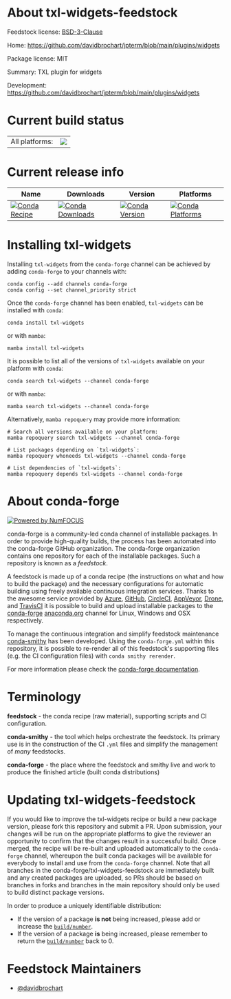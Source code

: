 About txl-widgets-feedstock
===========================

Feedstock license: [BSD-3-Clause](https://github.com/conda-forge/txl-widgets-feedstock/blob/main/LICENSE.txt)

Home: https://github.com/davidbrochart/jpterm/blob/main/plugins/widgets

Package license: MIT

Summary: TXL plugin for widgets

Development: https://github.com/davidbrochart/jpterm/blob/main/plugins/widgets

Current build status
====================


<table><tr><td>All platforms:</td>
    <td>
      <a href="https://dev.azure.com/conda-forge/feedstock-builds/_build/latest?definitionId=22982&branchName=main">
        <img src="https://dev.azure.com/conda-forge/feedstock-builds/_apis/build/status/txl-widgets-feedstock?branchName=main">
      </a>
    </td>
  </tr>
</table>

Current release info
====================

| Name | Downloads | Version | Platforms |
| --- | --- | --- | --- |
| [![Conda Recipe](https://img.shields.io/badge/recipe-txl--widgets-green.svg)](https://anaconda.org/conda-forge/txl-widgets) | [![Conda Downloads](https://img.shields.io/conda/dn/conda-forge/txl-widgets.svg)](https://anaconda.org/conda-forge/txl-widgets) | [![Conda Version](https://img.shields.io/conda/vn/conda-forge/txl-widgets.svg)](https://anaconda.org/conda-forge/txl-widgets) | [![Conda Platforms](https://img.shields.io/conda/pn/conda-forge/txl-widgets.svg)](https://anaconda.org/conda-forge/txl-widgets) |

Installing txl-widgets
======================

Installing `txl-widgets` from the `conda-forge` channel can be achieved by adding `conda-forge` to your channels with:

```
conda config --add channels conda-forge
conda config --set channel_priority strict
```

Once the `conda-forge` channel has been enabled, `txl-widgets` can be installed with `conda`:

```
conda install txl-widgets
```

or with `mamba`:

```
mamba install txl-widgets
```

It is possible to list all of the versions of `txl-widgets` available on your platform with `conda`:

```
conda search txl-widgets --channel conda-forge
```

or with `mamba`:

```
mamba search txl-widgets --channel conda-forge
```

Alternatively, `mamba repoquery` may provide more information:

```
# Search all versions available on your platform:
mamba repoquery search txl-widgets --channel conda-forge

# List packages depending on `txl-widgets`:
mamba repoquery whoneeds txl-widgets --channel conda-forge

# List dependencies of `txl-widgets`:
mamba repoquery depends txl-widgets --channel conda-forge
```


About conda-forge
=================

[![Powered by
NumFOCUS](https://img.shields.io/badge/powered%20by-NumFOCUS-orange.svg?style=flat&colorA=E1523D&colorB=007D8A)](https://numfocus.org)

conda-forge is a community-led conda channel of installable packages.
In order to provide high-quality builds, the process has been automated into the
conda-forge GitHub organization. The conda-forge organization contains one repository
for each of the installable packages. Such a repository is known as a *feedstock*.

A feedstock is made up of a conda recipe (the instructions on what and how to build
the package) and the necessary configurations for automatic building using freely
available continuous integration services. Thanks to the awesome service provided by
[Azure](https://azure.microsoft.com/en-us/services/devops/), [GitHub](https://github.com/),
[CircleCI](https://circleci.com/), [AppVeyor](https://www.appveyor.com/),
[Drone](https://cloud.drone.io/welcome), and [TravisCI](https://travis-ci.com/)
it is possible to build and upload installable packages to the
[conda-forge](https://anaconda.org/conda-forge) [anaconda.org](https://anaconda.org/)
channel for Linux, Windows and OSX respectively.

To manage the continuous integration and simplify feedstock maintenance
[conda-smithy](https://github.com/conda-forge/conda-smithy) has been developed.
Using the ``conda-forge.yml`` within this repository, it is possible to re-render all of
this feedstock's supporting files (e.g. the CI configuration files) with ``conda smithy rerender``.

For more information please check the [conda-forge documentation](https://conda-forge.org/docs/).

Terminology
===========

**feedstock** - the conda recipe (raw material), supporting scripts and CI configuration.

**conda-smithy** - the tool which helps orchestrate the feedstock.
                   Its primary use is in the construction of the CI ``.yml`` files
                   and simplify the management of *many* feedstocks.

**conda-forge** - the place where the feedstock and smithy live and work to
                  produce the finished article (built conda distributions)


Updating txl-widgets-feedstock
==============================

If you would like to improve the txl-widgets recipe or build a new
package version, please fork this repository and submit a PR. Upon submission,
your changes will be run on the appropriate platforms to give the reviewer an
opportunity to confirm that the changes result in a successful build. Once
merged, the recipe will be re-built and uploaded automatically to the
`conda-forge` channel, whereupon the built conda packages will be available for
everybody to install and use from the `conda-forge` channel.
Note that all branches in the conda-forge/txl-widgets-feedstock are
immediately built and any created packages are uploaded, so PRs should be based
on branches in forks and branches in the main repository should only be used to
build distinct package versions.

In order to produce a uniquely identifiable distribution:
 * If the version of a package **is not** being increased, please add or increase
   the [``build/number``](https://docs.conda.io/projects/conda-build/en/latest/resources/define-metadata.html#build-number-and-string).
 * If the version of a package **is** being increased, please remember to return
   the [``build/number``](https://docs.conda.io/projects/conda-build/en/latest/resources/define-metadata.html#build-number-and-string)
   back to 0.

Feedstock Maintainers
=====================

* [@davidbrochart](https://github.com/davidbrochart/)

